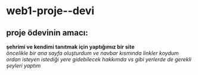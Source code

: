 # web1-proje--devi
## proje ödevinin amacı:
**şehrimi ve kendimi tanıtmak için yaptığımız  bir site** <br/>
*öncelikle bir ana sayfa oluşturdum ve  navbar kısmında linkler koydum ordan isteyen istediği yere gidebilecek  hakkımda vs gibi yerlerde de gerekli  şeyleri yaptım*
